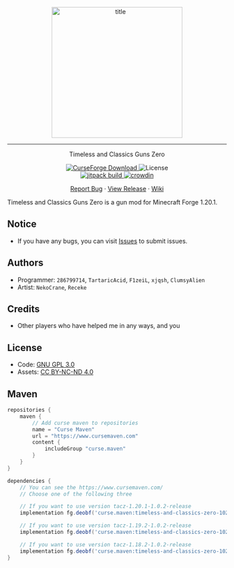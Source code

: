<p align="center">
    <img width="300" src="https://s2.loli.net/2024/04/30/NJrstR1QzpoLyIT.png" alt="title">
</p>
<hr>
<p align="center">Timeless and Classics Guns Zero</p>
<p align="center">
    <a href="https://www.curseforge.com/minecraft/mc-mods/timeless-and-classics-zero">
        <img src="http://cf.way2muchnoise.eu/full_timeless-and-classics-zero.svg" alt="CurseForge Download">
    </a>
    <img src="https://img.shields.io/badge/license-GNU GPL 3.0 | CC%20BY--NC--ND%204.0-green" alt="License">
    <br>
    <a href="https://jitpack.io/#MCModderAnchor/TACZ">
        <img src="https://jitpack.io/v/MCModderAnchor/TACZ.svg" alt="jitpack build">
    </a>
    <a href="https://crowdin.com/project/tacz">
        <img src="https://badges.crowdin.net/tacz/localized.svg" alt="crowdin">
    </a>
</p>
<p align="center">
    <a href="https://github.com/MCModderAnchor/TACZ/issues">Report Bug</a>    ·
    <a href="https://github.com/MCModderAnchor/TACZ/releases">View Release</a>    ·
    <a href="https://tacwiki.mcma.club/zh/">Wiki</a>
</p>

Timeless and Classics Guns Zero is a gun mod for Minecraft Forge 1.20.1.

## Notice

- If you have any bugs, you can visit [Issues](https://github.com/MCModderAnchor/TACZ/issues) to
  submit issues.

## Authors

- Programmer: `286799714`, `TartaricAcid`, `F1zeiL`, `xjqsh`, `ClumsyAlien`
- Artist: `NekoCrane`, `Receke`

## Credits

- Other players who have helped me in any ways, and you

## License

- Code: [GNU GPL 3.0](https://www.gnu.org/licenses/gpl-3.0.txt)
- Assets: [CC BY-NC-ND 4.0](https://creativecommons.org/licenses/by-nc-nd/4.0/)

## Maven

```groovy
repositories {
    maven {
        // Add curse maven to repositories
        name = "Curse Maven"
        url = "https://www.cursemaven.com"
        content {
            includeGroup "curse.maven"
        }
    }
}

dependencies {
    // You can see the https://www.cursemaven.com/
    // Choose one of the following three

    // If you want to use version tacz-1.20.1-1.0.2-release
    implementation fg.deobf('curse.maven:timeless-and-classics-zero-1028108:5529117-sources-5529578')

    // If you want to use version tacz-1.19.2-1.0.2-release
    implementation fg.deobf('curse.maven:timeless-and-classics-zero-1028108:5529111-sources-5529576')

    // If you want to use version tacz-1.18.2-1.0.2-release
    implementation fg.deobf('curse.maven:timeless-and-classics-zero-1028108:5529108-sources-5529188')
}
```
